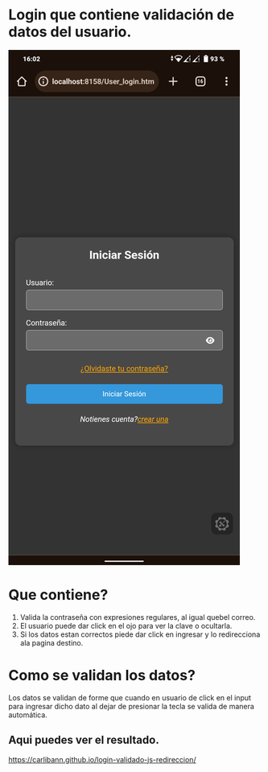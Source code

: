 # Login que contiene validación de datos del usuario.

![](https://github.com/Carlibann/login-validado-js-redireccion/blob/main/Screenshot_20240217-160244.png)


# Que contiene?

1. Valida la contraseña con expresiones regulares, al igual quebel correo.
2. El usuario puede dar click en el ojo para ver la clave o ocultarla.
3. Si los datos estan correctos piede dar click en ingresar y lo redirecciona ala pagina destino.


# Como se validan los datos?

Los datos se validan de forme que cuando en usuario de click en el input para ingresar dicho dato al dejar de presionar la tecla se valida de manera automática.


## Aqui puedes ver el resultado.

https://carlibann.github.io/login-validado-js-redireccion/

